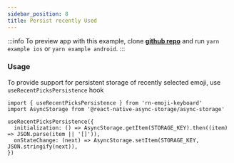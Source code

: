 ```yaml
---
sidebar_position: 8
title: Persist recently Used
---
```


:::info
To preview app with this example, clone [**github repo**](https://github.com/TheWidlarzGroup/rn-emoji-keyboard.git) and run `yarn example ios` or `yarn example android`.
:::

### Usage

To provide support for persistent storage of recently selected emoji, use `useRecentPicksPersistence` hook

```tsx
import { useRecentPicksPersistence } from 'rn-emoji-keyboard'
import AsyncStorage from '@react-native-async-storage/async-storage'

useRecentPicksPersistence({
  initialization: () => AsyncStorage.getItem(STORAGE_KEY).then((item) => JSON.parse(item || '[]')),
  onStateChange: (next) => AsyncStorage.setItem(STORAGE_KEY, JSON.stringify(next)),
})
```
